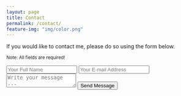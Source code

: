 ```yaml
---
layout: page
title: Contact
permalink: /contact/
feature-img: "img/color.png"
---
```


If you would like to contact me, please do so using the form below.

<small>Note: All fields are required!</small>

<form action="https://getsimpleform.com/messages?form_api_token=6af13608af8740488ab878417421d7a0" method="post">
  <!-- the redirect_to is optional, the form will redirect to the referrer on submission -->
  <input type='hidden' name='redirect_to' value='http://Aaron-Green1.github.io/thank-you/' />
  <input type='text' name='name' placeholder='Your Full Name' required />
  <input type='email' name='email' placeholder='Your E-mail Address' required />
  <textarea name='message' placeholder='Write your message ...' required></textarea>
  <input type='submit' value='Send Message' />
</form>